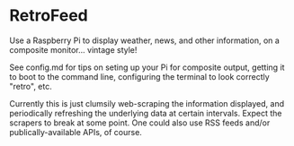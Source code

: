 # RetroFeed

Use a Raspberry Pi to display weather, news, and other information, on a composite monitor... vintage style!

See config.md for tips on seting up your Pi for composite output, getting it to boot to the command line, configuring the terminal to look correctly "retro", etc.

Currently this is just clumsily web-scraping the information displayed, and periodically refreshing the underlying data at certain intervals. Expect the scrapers to break at some point. One could also use RSS feeds and/or publically-available APIs, of course.